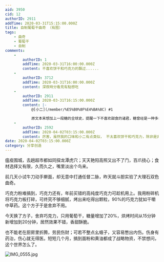```yaml
---
aid: 3950
cid: 12
authorID: 2911
addTime: 2020-03-31T15:15:00.000Z
title: 自制葡萄干曲奇 （有图）
tags:
    - 曲奇
    - 葡萄干
    - 自制
comments:
    -
        authorID: 1
        addTime: 2020-03-31T16:00:00.000Z
        content: 不喜欢饼干和巧克力的飘过......
    -
        authorID: 3712
        addTime: 2020-03-31T16:00:00.000Z
        content: 深夜時分看見有點想吃
    -
        authorID: 2911
        addTime: 2020-03-31T16:15:00.000Z
        content: |-
            @[小二](/member/%E5%B0%8F%E4%BA%8C) #1

            原文本来想加上一段糖的全球史，提醒一下不喜欢甜食的诸君，糖曾经是一种多么man的物资和食材，终究还是略去了，饮恨。。。。。
    -
        authorID: 2592
        addTime: 2020-04-02T03:15:00.000Z
        content: 厉害，虽然我的口味和小二有点类似， 不太喜欢饼干和巧克力，除非是非常好吃的饼干和巧克力
date: 2020-04-02T03:15:00.000Z
category: 分享创造
---
```


瘟疫围城，去趟超市都如同探龙潭虎穴；天天艳阳高照又出不了门，百爪挠心；食材选择又有限，久而久之，嘴里淡出个鸟来。

前几天小试牛刀动手擀面，却无意中打通任督二脉，昨天就斗胆实验了大理石双色曲奇。

巧克力粉难搞到，巧克力还有，年前买错的高纯度巧克力可趁机用上。我用粉碎机将巧克力板打碎，可终究不够细腻，烤出来吃得出颗粒，90%的巧克力犹如干嚼中草药。这个方子于是舍弃不用。

今天换了方子，舍弃巧克力，只用葡萄干，糖量增加了20%，烘烤时间从15分钟新增加到20分钟，居然效果不错，香甜酥脆。

也不能老在厨房里折腾，劳民伤财；可若不整点幺蛾子，又容易憋出内伤。伤身有药治，伤心就无得医。短短几个月，搞到面粉和黄油都成了战略物资，不禁想问，这个世界怎么了。

![IMG_0555.jpg](https://i.loli.net/2020/03/31/ijtfNpn7GuMKvPk.jpg)
